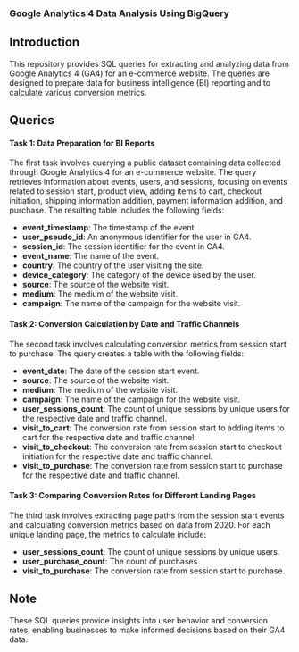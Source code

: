 ### Google Analytics 4 Data Analysis Using BigQuery

## Introduction

This repository provides SQL queries for extracting and analyzing data from Google Analytics 4 (GA4) for an e-commerce website. The queries are designed to prepare data for business intelligence (BI) reporting and to calculate various conversion metrics.

## Queries

#### Task 1: Data Preparation for BI Reports

The first task involves querying a public dataset containing data collected through Google Analytics 4 for an e-commerce website. The query retrieves information about events, users, and sessions, focusing on events related to session start, product view, adding items to cart, checkout initiation, shipping information addition, payment information addition, and purchase. The resulting table includes the following fields:

- **event_timestamp**: The timestamp of the event.
- **user_pseudo_id**: An anonymous identifier for the user in GA4.
- **session_id**: The session identifier for the event in GA4.
- **event_name**: The name of the event.
- **country**: The country of the user visiting the site.
- **device_category**: The category of the device used by the user.
- **source**: The source of the website visit.
- **medium**: The medium of the website visit.
- **campaign**: The name of the campaign for the website visit.

#### Task 2: Conversion Calculation by Date and Traffic Channels

The second task involves calculating conversion metrics from session start to purchase. The query creates a table with the following fields:

- **event_date**: The date of the session start event.
- **source**: The source of the website visit.
- **medium**: The medium of the website visit.
- **campaign**: The name of the campaign for the website visit.
- **user_sessions_count**: The count of unique sessions by unique users for the respective date and traffic channel.
- **visit_to_cart**: The conversion rate from session start to adding items to cart for the respective date and traffic channel.
- **visit_to_checkout**: The conversion rate from session start to checkout initiation for the respective date and traffic channel.
- **visit_to_purchase**: The conversion rate from session start to purchase for the respective date and traffic channel.

#### Task 3: Comparing Conversion Rates for Different Landing Pages

The third task involves extracting page paths from the session start events and calculating conversion metrics based on data from 2020. For each unique landing page, the metrics to calculate include:

- **user_sessions_count**: The count of unique sessions by unique users.
- **user_purchase_count**: The count of purchases.
- **visit_to_purchase**: The conversion rate from session start to purchase.

## Note

These SQL queries provide insights into user behavior and conversion rates, enabling businesses to make informed decisions based on their GA4 data.

